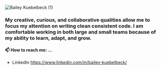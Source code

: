 ![Bailey Kuebelbeck (1)](https://user-images.githubusercontent.com/71611929/149376801-64724b23-4f14-461e-8209-744541ee603a.png)

### My creative, curious, and collaborative qualities allow me to focus my attention on writing clean consistent code. I am comfortable working in both large and small teams because of my ability to learn, adapt, and grow.

#### 📫 How to reach me: ...
* LinkedIn https://www.linkedin.com/in/bailey-kuebelbeck/

<!--
**baileykue/baileykue** is a ✨ _special_ ✨ repository because its `README.md` (this file) appears on your GitHub profile.

Here are some ideas to get you started:

- 🔭 I’m currently working on ...
- 🌱 I’m currently learning ...
- 👯 I’m looking to collaborate on ...
- 🤔 I’m looking for help with ...
- 💬 Ask me about ...
- 😄 Pronouns: ...
- ⚡ Fun fact: ...
-->

